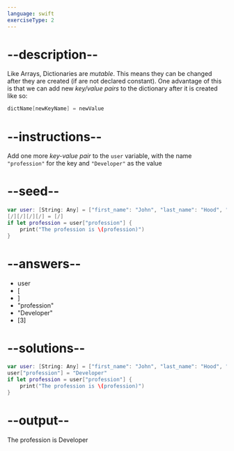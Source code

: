 ```yaml
---
language: swift
exerciseType: 2
---
```


# --description--

Like Arrays, Dictionaries are _mutable_.
This means they can be changed after they are created (if are not declared constant).
One advantage of this is that we can add new _key/value pairs_ to the dictionary after it is created like so:
```swift
dictName[newKeyName] = newValue
```

# --instructions--

Add one more _key-value pair_ to the `user` variable, with the name `"profession"` for the key and `"Developer"` as the value

# --seed--

```swift
var user: [String: Any] = ["first_name": "John", "last_name": "Hood", "age": 30]
[/][/][/][/] = [/]
if let profession = user["profession"] {
    print("The profession is \(profession)")
}
```

# --answers--

- user
- [
- ]
- "profession"
- "Developer"
- [3]

# --solutions--

```swift
var user: [String: Any] = ["first_name": "John", "last_name": "Hood", "age": 30]
user["profession"] = "Developer"
if let profession = user["profession"] {
    print("The profession is \(profession)")
}
```

# --output--

The profession is Developer
